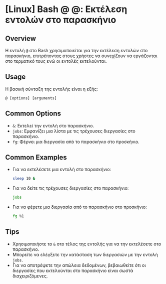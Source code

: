 # [Linux] Bash @ @: Εκτέλεση εντολών στο παρασκήνιο

## Overview
Η εντολή `@` στο Bash χρησιμοποιείται για την εκτέλεση εντολών στο παρασκήνιο, επιτρέποντας στους χρήστες να συνεχίζουν να εργάζονται στο τερματικό τους ενώ οι εντολές εκτελούνται.

## Usage
Η βασική σύνταξη της εντολής είναι η εξής:

```
@ [options] [arguments]
```

## Common Options
- `&`: Εκτελεί την εντολή στο παρασκήνιο.
- `jobs`: Εμφανίζει μια λίστα με τις τρέχουσες διεργασίες στο παρασκήνιο.
- `fg`: Φέρνει μια διεργασία από το παρασκήνιο στο προσκήνιο.

## Common Examples
- Για να εκτελέσετε μια εντολή στο παρασκήνιο:
  ```bash
  sleep 10 &
  ```

- Για να δείτε τις τρέχουσες διεργασίες στο παρασκήνιο:
  ```bash
  jobs
  ```

- Για να φέρετε μια διεργασία από το παρασκήνιο στο προσκήνιο:
  ```bash
  fg %1
  ```

## Tips
- Χρησιμοποιήστε το `&` στο τέλος της εντολής για να την εκτελέσετε στο παρασκήνιο.
- Μπορείτε να ελέγξετε την κατάσταση των διεργασιών με την εντολή `jobs`.
- Για να αποτρέψετε την απώλεια δεδομένων, βεβαιωθείτε ότι οι διεργασίες που εκτελούνται στο παρασκήνιο είναι σωστά διαχειριζόμενες.
